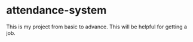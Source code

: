 # attendance-system
This is my project from basic to advance. This will be helpful for getting a job.
